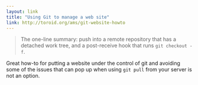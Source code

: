 ```yaml
---
layout: link
title: "Using Git to manage a web site"
link: http://toroid.org/ams/git-website-howto
---
```


> The one-line summary: push into a remote repository that has a detached work tree, and a post-receive hook that runs `git checkout -f`.

Great how-to for putting a website under the control of git and avoiding some of the issues that can pop up when using `git pull` from your server is not an option.